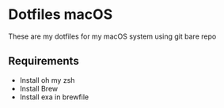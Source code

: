 # Dotfiles macOS
These are my dotfiles for my macOS system using git bare repo

## Requirements
- Install oh my zsh
- Install Brew
- Install exa in brewfile
